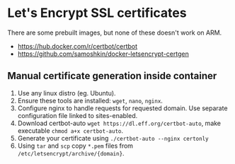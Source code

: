 # Let's Encrypt SSL certificates

There are some prebuilt images, but none of these doesn't work on ARM.
- https://hub.docker.com/r/certbot/certbot
- https://github.com/samoshkin/docker-letsencrypt-certgen

## Manual certificate generation inside container

1) Use any linux distro (eg. Ubuntu).
2) Ensure these tools are installed: `wget`, `nano`, `nginx`.
3) Configure nginx to handle requests for requested domain. Use separate configuration file linked to sites-enabled.
4) Download certbot-auto `wget https://dl.eff.org/certbot-auto`, make executable `chmod a+x certbot-auto`.
5) Generate your certificate using `./certbot-auto --nginx certonly`
6) Using `tar` and `scp` copy `*.pem` files from `/etc/letsencrypt/archive/{domain}`.
